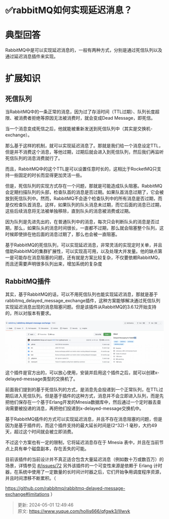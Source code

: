 # ✅rabbitMQ如何实现延迟消息？

# 典型回答


RabbitMQ中是可以实现延迟消息的，一般有两种方式，分别是通过死信队列以及通过延迟消息插件来实现。



# 扩展知识
## 死信队列


当RabbitMQ中的一条正常的消息，因为过了存活时间（TTL过期）、队列长度超限、被消费者拒绝等原因无法被消费时，就会变成Dead Message，即死信。



当一个消息变成死信之后，他就能被重新发送到死信队列中（其实是交换机-exchange）。



那么基于这样的机制，就可以实现延迟消息了。那就是我们给一个消息设定TTL，但是并不消费这个消息，等他过期，过期后就会进入到死信队列，然后我们再监听死信队列的消息消费就行了。



而且，RabbitMQ中的这个TTL是可以设置任意时长的，这相比于RocketMQ只支持一些固定的时长而显得更加灵活一些。



但是，死信队列的实现方式存在一个问题，那就是可能造成队头阻塞。RabbitMQ会定期扫描队列的头部，检查队首的消息是否过期。如果队首消息过期了，它会被放到死信队列中。然而，RabbitMQ不会逐个检查队列中的所有消息是否过期，而是仅检查队首消息。这样，如果队列的队头消息未过期，而它后面的消息已过期，这些后续消息将无法被单独移除，直到队头的消息被消费或过期。



因为队列是先进先出的，在普通队列中的消息，每次只会判断队头的消息是否过期，那么，如果队头的消息时间很长，一直都不过期，那么就会阻塞整个队列，这时候即使排在他后面的消息过期了，那么也会被一直阻塞。



基于RabbitMQ的死信队列，可以实现延迟消息，非常灵活的实现定时关单，并且借助RabbitMQ的集群扩展性，可以实现高可用，以及处理大并发量。他的缺点第一是可能存在消息阻塞的问题，还有就是方案比较复杂，不仅要依赖RabbitMQ，而且还需要声明很多队列出来，增加系统的复杂度

## 
## RabbitMQ插件
其实，基于RabbitMQ的话，可以不用死信队列也能实现延迟消息，那就是基于rabbitmq_delayed_message_exchange插件，这种方案能够解决通过死信队列实现延迟消息出现的消息阻塞问题。但是该插件从RabbitMQ的3.6.12开始支持的，所以对版本有要求。



![1671869294254-32000976-4398-458d-b2fa-a5f3ce3e2119.jpeg](./img/gLa1qi5jHbjrLkwt/1671869294254-32000976-4398-458d-b2fa-a5f3ce3e2119-696926.jpeg)

这个插件是官方出的，可以放心使用，安装并启用这个插件之后，就可以创建x-delayed-message类型的交换机了。



前面我们提到的基于死信队列的方式，是消息先会投递到一个正常队列，在TTL过期后进入死信队列。但是基于插件的这种方式，消息并不会立即进入队列，而是先把他们保存在一个基于Erlang开发的Mnesia数据库中，然后通过一个定时器去查询需要被投递的消息，再把他们投递到x-delayed-message交换机中。



基于RabbitMQ插件的方式可以实现延迟消息，并且不存在消息阻塞的问题，但是因为是基于插件的，而这个插件支持的最大延长时间是(2^32)-1 毫秒，大约49天，超过这个时间就会被立即消费。



不过这个方案也有一定的限制，它将延迟消息存在于 Mnesia 表中，并且在当前节点上具有单个磁盘副本，存在丢失的可能。



目前该插件的当前设计并不真正适合包含大量延迟消息（例如数十万或数百万）的场景，详情参见 [#/issues/72](https://link.juejin.cn?target=https%3A%2F%2Fgithub.com%2Frabbitmq%2Frabbitmq-delayed-message-exchange%2Fissues%2F72) 另外该插件的一个可变性来源是依赖于 Erlang 计时器，在系统中使用了一定数量的长时间计时器之后，它们开始争用调度程序资源，并且时间漂移不断累积。（

[<font style="color:rgb(31, 35, 40);">https://github.com/rabbitmq/rabbitmq-delayed-message-exchange#limitations</font>](https://github.com/rabbitmq/rabbitmq-delayed-message-exchange#limitations) ）





> 更新: 2024-05-01 12:49:46  
> 原文: <https://www.yuque.com/hollis666/qfgwk3/lllwvk>